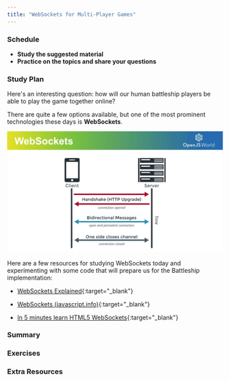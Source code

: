 ```yaml
---
title: "WebSockets for Multi-Player Games"
---
```


### Schedule

  - **Study the suggested material**
  - **Practice on the topics and share your questions**

### Study Plan

  Here's an interesting question: how will our human battleship players be able to play the game together online?

  There are quite a few options available, but one of the most prominent technologies these days is **WebSockets**.

  ![](./assets/websockets.png)

  Here are a few resources for studying WebSockets today and experimenting with some code that will prepare us for the Battleship implementation:

  - [WebSockets Explained](https://www.youtube.com/embed/2Nt-ZrNP22A){:target="_blank"} 

  - [WebSockets (javascript.info)](https://javascript.info/websocket){:target="_blank"}

  - [In 5 minutes learn HTML5 WebSockets](https://www.youtube.com/watch?v=WDowDtfWiGQ){:target="_blank"}
  
### Summary

### Exercises

### Extra Resources
